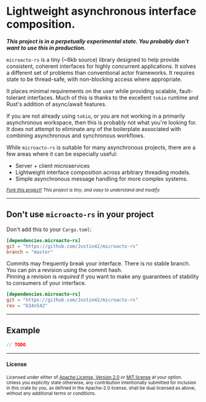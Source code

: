 # Lightweight asynchronous interface composition.

***This project is in a perpetually experimental state. You probably don't want to use this in production.***

`microacto-rs` is a tiny (~6kb source) library designed to help provide consistent, coherent interfaces for highly concurrent applications. 
It solves a different set of problems than conventional actor frameworks. It requires state to be thread-safe, with non-blocking access where appropriate.

It places minimal requirements on the user while providing scalable, fault-tolerant interfaces. Much of this is thanks
to the excellent `tokio` runtime and Rust's addition of async/await features. 

If you are not already using `tokio`, or you are not working in a primarily asynchronous workspace,
then this is probably not what you're looking for. It does not attempt to eliminate any of the boilerplate associated with combining asynchronous
and synchronous workflows.

While `microacto-rs` is suitable for many asynchronous projects, there are a few areas where it can be especially useful:
- Server + client microservices
- Lightweight interface composition across arbitrary threading models.
- Simple asynchronous message handling for more complex systems.

<sub>*[Fork this project!](https://github.com/Justin42/microacto-rs/fork) This project is tiny, and easy to understand and modify.*</sub>


---

## Don't use `microacto-rs` in your project

Don't add this to your `Cargo.toml`:

```toml
[dependencies.microacto-rs]
git = "https://github.com/Justin42/microacto-rs"
branch = "master"
```
Commits may frequently break your interface. There is no stable branch. You can pin a revision using the commit hash.  
Pinning a revision is *required* if you want to make any guarantees of stability to consumers of your interface.

```toml
[dependencies.microacto-rs]
git = "https://github.com/Justin42/microacto-rs"
rev = "b34n542"
```

---

## Example

```rust
// TODO
```

---

#### License

<sup>
Licensed under either of <a href="LICENSE-APACHE">Apache License, Version
2.0</a> or <a href="LICENSE-MIT">MIT license</a> at your option.
</sup>

<br>

<sub>
Unless you explicitly state otherwise, any contribution intentionally submitted
for inclusion in this crate by you, as defined in the Apache-2.0 license, shall
be dual licensed as above, without any additional terms or conditions.
</sub>